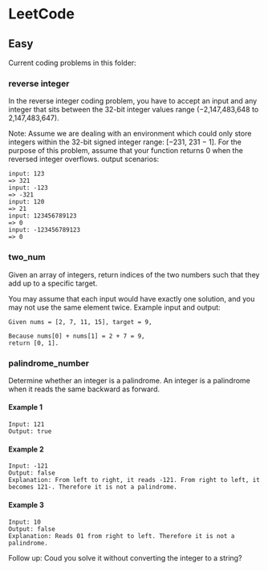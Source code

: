 # LeetCode


## Easy 
Current coding problems in this folder:
### reverse integer
In the reverse integer coding problem, you have to accept an input and any integer that sits between the 32-bit integer values range (−2,147,483,648 to 2,147,483,647). 

Note:
Assume we are dealing with an environment which could only store integers within the 32-bit signed integer range: [−231,  231 − 1]. For the purpose of this problem, assume that your function returns 0 when the reversed integer overflows.
output scenarios: 
```
input: 123
=> 321
input: -123
=> -321
input: 120
=> 21
input: 123456789123
=> 0
input: -123456789123
=> 0
```
### two_num 
Given an array of integers, return indices of the two numbers such that they add up to a specific target.

You may assume that each input would have exactly one solution, and you may not use the same element twice.
Example input and output:
```
Given nums = [2, 7, 11, 15], target = 9,

Because nums[0] + nums[1] = 2 + 7 = 9,
return [0, 1].
```

### palindrome_number
Determine whether an integer is a palindrome. An integer is a palindrome when it reads the same backward as forward.

#### Example 1
```
Input: 121
Output: true
```

#### Example 2
```
Input: -121
Output: false
Explanation: From left to right, it reads -121. From right to left, it becomes 121-. Therefore it is not a palindrome.
```

#### Example 3
```
Input: 10
Output: false
Explanation: Reads 01 from right to left. Therefore it is not a palindrome.
```
Follow up:
Coud you solve it without converting the integer to a string?



